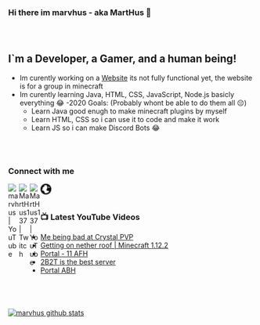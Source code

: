 ### Hi there im marvhus - aka MartHus 👋

<br />

#

## I`m a Developer, a Gamer, and a human being!
- Im curently working on a [Website](https://thesaltyboys.github.io) its not fully functional yet,
the website is for a group in minecraft
- Im curently learning Java, HTML, CSS, JavaScript, Node.js  basicly everything 😂
-2020 Goals: (Probably whont be able to do them all 😔)
    - Learn Java good enugh to make minecraft plugins by myself
    - Learn HTML, CSS so i can use it to code and make it work
    - Learn JS so i can make Discord Bots 😂

<br />

#

### Connect with me
[<img align="left" alt="marvhus | YouTube" width="22px" src="https://cdn.jsdelivr.net/npm/simple-icons@v3/icons/youtube.svg" />][marvhus]
[<img align="left" alt="MartHus137 | Twitch" width="22px" src="https://cdn.jsdelivr.net/npm/simple-icons@3.4.0/icons/twitch.svg" />][twitch]
[<img align="left" alt="MartHus137 | YouTube" width="22px" src="https://cdn.jsdelivr.net/npm/simple-icons@v3/icons/youtube.svg" />][MartHus137]
[<img align="left" alt="marvhus.github.io" width="22px" src="https://raw.githubusercontent.com/iconic/open-iconic/master/svg/globe.svg" />][website]

<br />

#

### 📺 Latest YouTube Videos
<!-- YOUTUBE:START -->
- [Me being bad at Crystal PVP](https://www.youtube.com/watch?v=LZgu2RGn1zM)
- [Getting on nether roof | Minecraft 1.12.2](https://www.youtube.com/watch?v=1jev2H54vj8)
- [Portal - 11 AFH](https://www.youtube.com/watch?v=P1NOMK2yAig)
- [2B2T is the best server](https://www.youtube.com/watch?v=HgdrqT-bPiY)
- [Portal ABH](https://www.youtube.com/watch?v=o0fFfp-mkSo)
<!-- YOUTUBE:END -->

<br />

#

[![marvhus github stats](https://github-readme-stats.vercel.app/api?username=marvhus)](https://github.com/anuraghazra/github-readme-stats)

[website]: https://marvhus.github.io/
[marvhus]: https://www.youtube.com/channel/UCrMzOvZWrtzjLQxfWt_EzXw
[MartHus137]: https://www.youtube.com/channel/UC3GprUkYhIu5ZnU6ASLWoDg
[twitch]: https://twitch.tv/MartHus137

